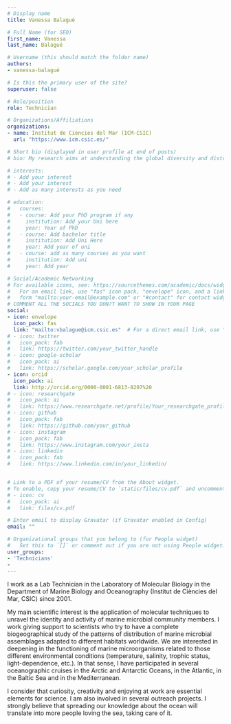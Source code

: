 ```yaml
---
# Display name
title: Vanessa Balagué  

# Full Name (for SEO)
first_name: Vanessa
last_name: Balagué

# Username (this should match the folder name)
authors:  
- vanessa-balagué  

# Is this the primary user of the site?
superuser: false

# Role/position
role: Technician  

# Organizations/Affiliations
organizations:  
- name: Institut de Ciències del Mar (ICM-CSIC)  
  url: "https://www.icm.csic.es/"  

# Short bio (displayed in user profile at end of posts)
# bio: My research aims at understanding the global diversity and distribution of eukaryotic and prokaryotic microbes employing curated phylogenetic frameworks focusing on novel environmental taxa.  

# interests:  
# - Add your interest  
# - Add your interest  
# - Add as many interests as you need  

# education:  
#   courses:  
#   - course: Add your PhD program if any  
#     institution: Add your Uni here  
#     year: Year of PhD  
#   - course: Add bachelor title  
#     institution: Add Uni Here  
#     year: Add year of uni  
#   - course: add as many courses as you want  
#     institution: Add uni  
#     year: Add year  

# Social/Academic Networking
# For available icons, see: https://sourcethemes.com/academic/docs/widgets/#icons
#   For an email link, use "fas" icon pack, "envelope" icon, and a link in the
#   form "mailto:your-email@example.com" or "#contact" for contact widget.
# COMMENT ALL THE SOCIALS YOU DON?T WANT TO SHOW IN YOUR PAGE
social:
- icon: envelope
  icon_pack: fas
  link: "mailto:vbalague@icm.csic.es"  # For a direct email link, use "mailto:test@example.org".
# - icon: twitter
#   icon_pack: fab
#   link: https://twitter.com/your_twitter_handle
# - icon: google-scholar
#   icon_pack: ai
#   link: https://scholar.google.com/your_scholar_profile
- icon: orcid
  icon_pack: ai
  link: http://orcid.org/0000-0001-6813-8207%20
# - icon: researchgate
#   icon_pack: ai
#   link: https://www.researchgate.net/profile/Your_researchgate_profile
# - icon: github
#   icon_pack: fab
#   link: https://github.com/your_github
# - icon: instagram
#   icon_pack: fab
#   link: https://www.instagram.com/your_insta
# - icon: linkedin
#   icon_pack: fab
#   link: https://www.linkedin.com/in/your_linkedin/


# Link to a PDF of your resume/CV from the About widget.
# To enable, copy your resume/CV to `static/files/cv.pdf` and uncomment the lines below.
# - icon: cv
#   icon_pack: ai
#   link: files/cv.pdf

# Enter email to display Gravatar (if Gravatar enabled in Config)
email: ""  

# Organizational groups that you belong to (for People widget)
#   Set this to `[]` or comment out if you are not using People widget.
user_groups:  
- 'Technicians'  
- 
---
```



I work as a Lab Technician in the Laboratory of Molecular Biology in the Department of Marine Biology and Oceanography (Institut de Ciències del Mar, CSIC) since 2001.

My main scientific interest is the application of molecular techniques to unravel the identity and activity of marine microbial community members. I work giving support to scientists who try to have a complete biogeographical study of the patterns of distribution of marine microbial assemblages adapted to different habitats worldwide. We are interested in deepening in the functioning of marine microorganisms related to those different environmental conditions (temperature, salinity, trophic status, light-dependence, etc.). In that sense, I have participated in several oceanographic cruises in the Arctic and Antarctic Oceans, in the Atlantic, in the Baltic Sea and in the Mediterranean.

I consider that curiosity, creativity and enjoying at work are essential elements for science. I am also involved in several outreach projects. I strongly believe that spreading our knowledge about the ocean will translate into more people loving the sea, taking care of it.

